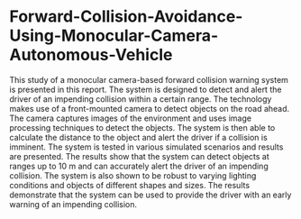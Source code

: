 # Forward-Collision-Avoidance-Using-Monocular-Camera-Autonomous-Vehicle
 This study of a monocular camera-based forward collision warning system is presented in this report. The system is designed to detect and alert the driver of an impending collision within a certain range. The technology makes use of a front-mounted camera to detect objects on the road ahead. The camera captures images of the environment and uses image processing techniques to detect the objects. The system is then able to calculate the distance to the object and alert the driver if a collision is imminent. The system is tested in various simulated scenarios and results are presented. The results show that the system can detect objects at ranges up to 10 m and can accurately alert the driver of an impending collision. The system is also shown to be robust to varying lighting conditions and objects of different shapes and sizes. The results demonstrate that the system can be used to provide the driver with an early warning of an impending collision.
